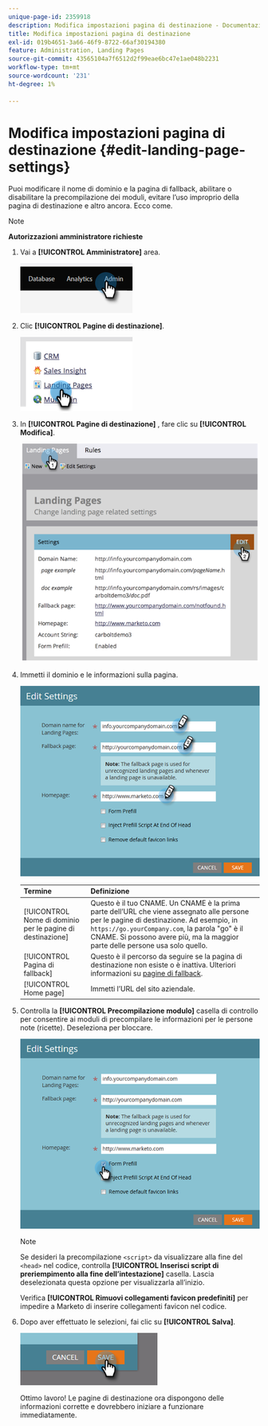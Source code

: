 ```yaml
---
unique-page-id: 2359918
description: Modifica impostazioni pagina di destinazione - Documentazione di Marketo - Documentazione del prodotto
title: Modifica impostazioni pagina di destinazione
exl-id: 019b4651-3a66-46f9-8722-66af30194380
feature: Administration, Landing Pages
source-git-commit: 43565104a7f6512d2f99eae6bc47e1ae048b2231
workflow-type: tm+mt
source-wordcount: '231'
ht-degree: 1%

---
```


# Modifica impostazioni pagina di destinazione {#edit-landing-page-settings}

Puoi modificare il nome di dominio e la pagina di fallback, abilitare o disabilitare la precompilazione dei moduli, evitare l’uso improprio della pagina di destinazione e altro ancora. Ecco come.

>[!NOTE]
>
>**Autorizzazioni amministratore richieste**

1. Vai a **[!UICONTROL Amministratore]** area.

   ![](assets/edit-landing-page-settings-1.png)

1. Clic **[!UICONTROL Pagine di destinazione]**.

   ![](assets/edit-landing-page-settings-2.png)

1. In **[!UICONTROL Pagine di destinazione]** , fare clic su **[!UICONTROL Modifica]**.

   ![](assets/edit-landing-page-settings-3.png)

1. Immetti il dominio e le informazioni sulla pagina.

   ![](assets/edit-landing-page-settings-4.png)

   | Termine | Definizione |
   |---|---|
   | [!UICONTROL Nome di dominio per le pagine di destinazione] | Questo è il tuo CNAME. Un CNAME è la prima parte dell’URL che viene assegnato alle persone per le pagine di destinazione. Ad esempio, in `https://go.yourCompany.com`, la parola &quot;go&quot; è il CNAME. Si possono avere più, ma la maggior parte delle persone usa solo quello. |
   | [!UICONTROL Pagina di fallback] | Questo è il percorso da seguire se la pagina di destinazione non esiste o è inattiva. Ulteriori informazioni su [pagine di fallback](/help/marketo/product-docs/administration/settings/set-a-fallback-page.md). |
   | [!UICONTROL Home page] | Immetti l’URL del sito aziendale. |

1. Controlla la **[!UICONTROL Precompilazione modulo]** casella di controllo per consentire ai moduli di precompilare le informazioni per le persone note (ricette). Deseleziona per bloccare.

   ![](assets/edit-landing-page-settings-5.png)

   >[!NOTE]
   >
   >Se desideri la precompilazione `<script>` da visualizzare alla fine del `<head>` nel codice, controlla **[!UICONTROL Inserisci script di preriempimento alla fine dell’intestazione]** casella. Lascia deselezionata questa opzione per visualizzarla all’inizio.
   >
   >Verifica **[!UICONTROL Rimuovi collegamenti favicon predefiniti]** per impedire a Marketo di inserire collegamenti favicon nel codice.

1. Dopo aver effettuato le selezioni, fai clic su **[!UICONTROL Salva]**.

   ![](assets/edit-landing-page-settings-6.png)

   Ottimo lavoro! Le pagine di destinazione ora dispongono delle informazioni corrette e dovrebbero iniziare a funzionare immediatamente.
